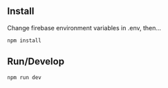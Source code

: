 ## Install

Change firebase environment variables in .env, then...

```
npm install
```

## Run/Develop

```
npm run dev
```
